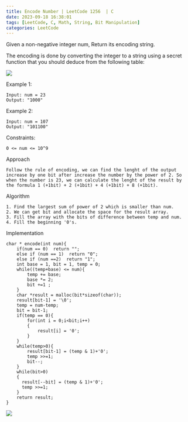 ```yaml
---
title: Encode Number | LeetCode 1256  | C
date: 2023-09-18 16:38:01
tags: [LeetCode, C, Math, String, Bit Manipulation]
categories: LeetCode
---
```


Given a non-negative integer num, Return its encoding string.

The encoding is done by converting the integer to a string using a secret function that you should deduce from the following table:

![](encode_number.png)

Example 1:

```
Input: num = 23
Output: "1000"
```

Example 2:

```
Input: num = 107
Output: "101100"
``` 

Constraints:

```
0 <= num <= 10^9
```

Approach

```
Follow the rule of encoding, we can find the lenght of the output increase by one bit after increase the number by the power of 2. So when the number is 23, we can calculate the lenght of the result by the formula 1 (+1bit) + 2 (+1bit) + 4 (+1bit) + 8 (+1bit). 
```

Algorithm

```
1. Find the largest sum of power of 2 which is smaller than num.
2. We can get bit and allocate the space for the result array.
3. Fill the array with the bits of difference between temp and num.
4. Fill the beginning '0's.
```

Implementation

```
char * encode(int num){
    if(num == 0)  return "";
    else if (num == 1)  return "0";
    else if (num ==2)  return "1";
    int base = 1, bit = 1, temp = 0;
    while((temp+base) <= num){
        temp += base;
        base *= 2;
        bit +=1 ;
    }
    char *result = malloc(bit*sizeof(char));
    result[bit-1] = '\0';
    temp = num-temp;
    bit = bit-1;
    if(temp == 0){
        for(int i = 0;i<bit;i++)
        {
            result[i] = '0';
        }
    }
    while(temp>0){
        result[bit-1] = (temp & 1)+'0';
        temp >>=1;
        bit--;
    }
    while(bit>0)
    {
      result[--bit] = (temp & 1)+'0';
      temp >>=1;
    }
    return result;
}
```

![](screenshot.PNG)